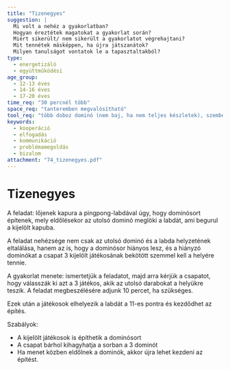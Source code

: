 ```yaml
---
title: "Tizenegyes"
suggestion: | 
  Mi volt a nehéz a gyakorlatban?
  Hogyan éreztétek magatokat a gyakorlat során?
  Miért sikerült/ nem sikerült a gyakorlatot végrehajtani?
  Mit tennétek másképpen, ha újra játszanátok?
  Milyen tanulságot vontatok le a tapasztaltakból?
type:
  - energetizáló
  - együttműködési
age_group:
  - 12-13 éves
  - 14-16 éves
  - 17-20 éves
time_req: "30 percnél több"
space_req: "tanteremben megvalósítható"
tool_req: "több doboz dominó (nem baj, ha nem teljes készletek), szembekötésre alkalmas eszközök, pingpong-labda, két kisebb doboz (kapufának) vagy két könyv stb."
keywords: 
  - kooperáció
  - elfogadás
  - kommunikáció
  - problémamegoldás
  - bizalom
attachment: "74_tizenegyes.pdf"
---
```


# Tizenegyes

A feladat: lőjenek kapura a pingpong-labdával úgy, hogy dominósort építenek, mely eldőlésekor az utolsó dominó meglöki a labdát, ami begurul a kijelölt kapuba.

A feladat nehézsége nem csak az utolsó dominó és a labda helyzetének eltalálása, hanem az is, hogy a dominósor hiányos lesz, és a hiányzó dominókat a csapat 3 kijelölt játékosának bekötött szemmel kell a helyére tennie.

A gyakorlat menete: ismertetjük a feladatot, majd arra kérjük a csapatot, hogy válasszák ki azt a 3 játékos, akik az utolsó darabokat a helyükre teszik. A feladat megbeszélésére adjunk 10 percet, ha szükséges.

Ezek után a játékosok elhelyezik a labdát a 11-es pontra és kezdődhet az építés.

Szabályok:

* A kijelölt játékosok is építhetik a dominósort
* A csapat bárhol kihagyhatja a sorban a 3 dominót
* Ha menet közben eldőlnek a dominók, akkor újra lehet kezdeni az építést.
  
  
